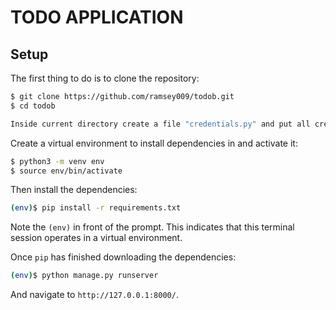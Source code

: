 # TODO APPLICATION

## Setup

The first thing to do is to clone the repository:

```sh
$ git clone https://github.com/ramsey009/todob.git
$ cd todob
```

```sh
Inside current directory create a file "credentials.py" and put all credentials there
```

Create a virtual environment to install dependencies in and activate it:

```sh
$ python3 -m venv env
$ source env/bin/activate
```

Then install the dependencies:

```sh
(env)$ pip install -r requirements.txt
```
Note the `(env)` in front of the prompt. This indicates that this terminal
session operates in a virtual environment.

Once `pip` has finished downloading the dependencies:
```sh
(env)$ python manage.py runserver
```
And navigate to `http://127.0.0.1:8000/`.
```